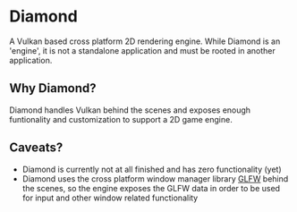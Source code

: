 # Diamond

A Vulkan based cross platform 2D rendering engine. While Diamond is an 'engine', it is not a standalone application and must be rooted in another application.

## Why Diamond?

Diamond handles Vulkan behind the scenes and exposes enough funtionality and customization to support a 2D game engine.

## Caveats?

- Diamond is currently not at all finished and has zero functionality (yet)
- Diamond uses the cross platform window manager library [GLFW](https://www.glfw.org/) behind the scenes, so the engine exposes the GLFW data in order to be used for input and other window related functionality 